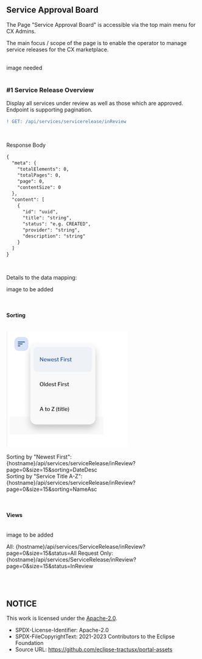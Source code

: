 ## Service Approval Board

The Page "Service Approval Board" is accessible via the top main menu for CX Admins.

The main focus / scope of the page is to enable the operator to manage service releases for the CX marketplace.

<br>
image needed
<br>
<br>

### #1 Service Release Overview

Display all services under review as well as those which are approved.
Endpoint is supporting pagination.
<br>

```diff
! GET: /api/services/servicerelease/inReview
```

<br>

Response Body

    {
      "meta": {
        "totalElements": 0,
        "totalPages": 0,
        "page": 0,
        "contentSize": 0
      },
      "content": [
        {
          "id": "uuid",
          "title": "string",
          "status": "e.g. CREATED",
          "provider": "string",
          "description": "string"
        }
      ]
    }

<br>

Details to the data mapping:

image to be added

<br>

#### Sorting

<br>
<img width="318" alt="image" src="https://raw.githubusercontent.com/eclipse-tractusx/portal-assets/main/docs/static/app-overview-sorting-options.png">
<br>

Sorting by "Newest First": {hostname}/api/services/serviceRelease/inReview?page=0&size=15&sorting=DateDesc  
Sorting by "Service Title A-Z": {hostname}/api/services/serviceRelease/inReview?page=0&size=15&sorting=NameAsc

<br>

#### Views

<br>
image to be added
<br>

All: {hostname}/api/services/ServiceRelease/inReview?page=0&size=15&status=All
Request Only: {hostname}/api/services/ServiceRelease/inReview?page=0&size=15&status=InReview

<br>
<br>

## NOTICE

This work is licensed under the [Apache-2.0](https://www.apache.org/licenses/LICENSE-2.0).

- SPDX-License-Identifier: Apache-2.0
- SPDX-FileCopyrightText: 2021-2023 Contributors to the Eclipse Foundation
- Source URL: https://github.com/eclipse-tractusx/portal-assets
